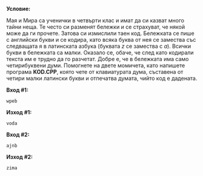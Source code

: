 **Условие:**

Мая и Мира са ученички в четвърти клас и имат да си казват много тайни неща. Те често си разменят бележки и се страхуват, че някой може да ги прочете. Затова си измислили таен код. Бележката се пише с английски букви и се кодира, като всяка буква от нея се замества със следващата я в латинската азбука (буквата _z_ се замества с _a_). Всички букви в бележката са малки. Оказало се, обаче, че след като кодирали текста им е трудно да го разчетат. Добре е, че в бележката има само четирибуквени думи. Помогнете на двете момичета, като напишете програма **KOD.CPP**, която чете от клавиатурата дума, съставена от четири малки латински букви и отпечатва думата, чийто код е дадената.

**Вход #1:**

	wpeb

**Изход #1:**

	voda

**Вход #2:**

	ajnb

**Изход #2:**

	zima